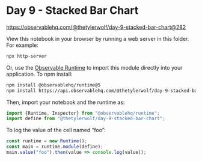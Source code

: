 # Day 9 - Stacked Bar Chart

https://observablehq.com/@thetylerwolf/day-9-stacked-bar-chart@282

View this notebook in your browser by running a web server in this folder. For
example:

~~~sh
npx http-server
~~~

Or, use the [Observable Runtime](https://github.com/observablehq/runtime) to
import this module directly into your application. To npm install:

~~~sh
npm install @observablehq/runtime@5
npm install https://api.observablehq.com/@thetylerwolf/day-9-stacked-bar-chart@282.tgz?v=3
~~~

Then, import your notebook and the runtime as:

~~~js
import {Runtime, Inspector} from "@observablehq/runtime";
import define from "@thetylerwolf/day-9-stacked-bar-chart";
~~~

To log the value of the cell named “foo”:

~~~js
const runtime = new Runtime();
const main = runtime.module(define);
main.value("foo").then(value => console.log(value));
~~~

